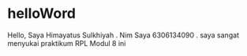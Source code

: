 # helloWord
Hello, Saya Himayatus Sulkhiyah . Nim Saya 6306134090 . saya sangat menyukai praktikum RPL Modul 8 ini
